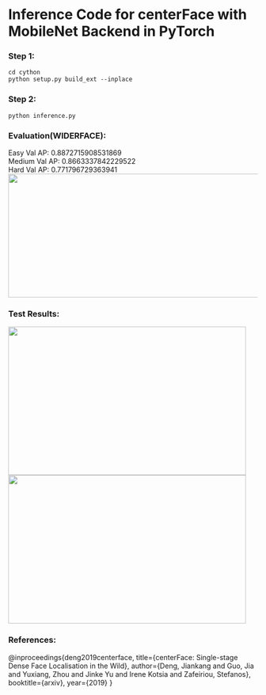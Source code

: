 # Inference Code for centerFace with MobileNet Backend in PyTorch

### Step 1:
```Shell
cd cython
python setup.py build_ext --inplace
```

### Step 2:
```Shell
python inference.py
```

### Evaluation(WIDERFACE):
Easy   Val AP: 0.8872715908531869
<br>
Medium Val AP: 0.8663337842229522
<br>
Hard   Val AP: 0.771796729363941
<br>
<img src="https://s2.aconvert.com/convert/p3r68-cdx67/tby4g-ehney.png" width="800" height="250">

### Test Results:
<img src="https://github.com/bogireddytejareddy/centerface-pytorch/blob/master/test_results/t6.jpg" width="480" height="300">
<img src="https://github.com/bogireddytejareddy/centerface-pytorch/blob/master/test_results/t3.jpg" width="480" height="300">

### References:
@inproceedings{deng2019centerface, title={centerFace: Single-stage Dense Face Localisation in the Wild}, author={Deng, Jiankang and Guo, Jia and Yuxiang, Zhou and Jinke Yu and Irene Kotsia and Zafeiriou, Stefanos}, booktitle={arxiv}, year={2019} }
